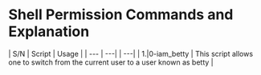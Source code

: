 # Shell Permission Commands and Explanation

| S/N | Script | Usage |
| --- | ---| | ---|
| 1.|0-iam_betty | This script allows one to switch from the current user to a user known as betty |
